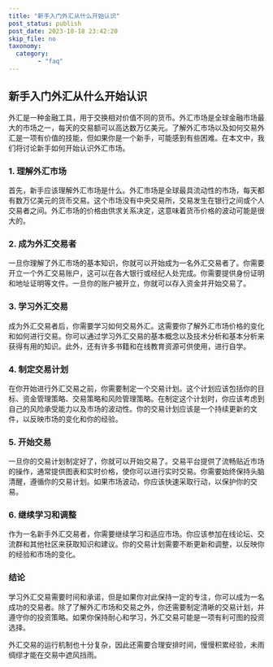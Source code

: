 ```yaml
---
title: "新手入门外汇从什么开始认识"
post_status: publish
post_date: 2023-10-18 23:42:20
skip_file: no
taxonomy:
  category:
        - "faq"
---
```


## 新手入门外汇从什么开始认识

外汇是一种金融工具，用于交换相对价值不同的货币。外汇市场是全球金融市场最大的市场之一，每天的交易额可以高达数万亿美元。了解外汇市场以及如何交易外汇是一项有价值的技能，但如果你是一个新手，可能感到有些困难。在本文中，我们将讨论新手如何开始认识外汇市场。

### 1. 理解外汇市场

首先，新手应该理解外汇市场是什么。外汇市场是全球最具流动性的市场，每天都有数万亿美元的货币交易。这个市场没有中央交易所，交易发生在银行之间或个人交易者之间。外汇市场的价格由供求关系决定，这意味着货币价格的波动可能是很大的。

### 2. 成为外汇交易者

一旦你理解了外汇市场的基本知识，你就可以开始成为一名外汇交易者了。你需要开立一个外汇交易账户，这可以在各大银行或经纪人处完成。你需要提供身份证明和地址证明等文件。一旦你的账户被开立，你就可以存入资金并开始交易了。

### 3. 学习外汇交易

成为外汇交易者后，你需要学习如何交易外汇。这需要你了解外汇市场价格的变化和如何进行交易。你可以通过学习外汇交易的基本概念以及技术分析和基本分析来获得有用的知识。此外，还有许多书籍和在线教育资源可供使用，进行自学。

### 4. 制定交易计划

在你开始进行外汇交易之前，你需要制定一个交易计划。这个计划应该包括你的目标、资金管理策略、交易策略和风险管理策略。在制定这个计划时，你应该考虑到自己的风险承受能力以及市场的波动性。你的交易计划应该是一个持续更新的文件，以反映市场的变化和你的经验。

### 5. 开始交易

一旦你的交易计划制定好了，你就可以开始交易了。交易平台提供了流畅贴近市场的操作，通常提供图表和实时价格，使你可以进行实时交易。你需要始终保持头脑清醒，遵循你的交易计划。如果市场波动，你应该快速采取行动，以保护你的交易。

### 6. 继续学习和调整

作为一名新手外汇交易者，你需要继续学习和适应市场。你应该参加在线论坛、交流群和其他社区来获取知识和建议。你的交易计划需要不断更新和调整，以反映你的经验和市场的变化。

### 结论

学习外汇交易需要时间和承诺，但是如果你对此保持一定的专注，你可以成为一名成功的交易者。除了了解外汇市场和交易之外，你还需要制定清晰的交易计划，并遵守你的投资策略。如果你保持耐心和学习，外汇交易可能是一项有利可图的投资选择。

外汇交易的运行机制也十分复杂，因此还需要合理安排时间，慢慢积累经验，未雨绸缪才能在交易中遮风挡雨。
